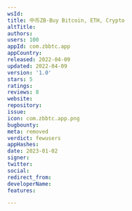 ```yaml
---
wsId: 
title: 中币ZB-Buy Bitcoin, ETH, Crypto
altTitle: 
authors: 
users: 100
appId: com.zbbtc.app
appCountry: 
released: 2022-04-09
updated: 2022-04-09
version: '1.0'
stars: 5
ratings: 
reviews: 8
website: 
repository: 
issue: 
icon: com.zbbtc.app.png
bugbounty: 
meta: removed
verdict: fewusers
appHashes: 
date: 2023-01-02
signer: 
twitter: 
social: 
redirect_from: 
developerName: 
features: 

---
```


